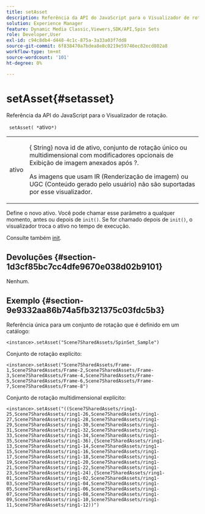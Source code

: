 ```yaml
---
title: setAsset
description: Referência da API do JavaScript para o Visualizador de rotação.
solution: Experience Manager
feature: Dynamic Media Classic,Viewers,SDK/API,Spin Sets
role: Developer,User
exl-id: c94c8db4-d448-4c1c-875a-3a33a03f7dd8
source-git-commit: 6f838470a7bdea8e8c0219e59746ec82ecd802a8
workflow-type: tm+mt
source-wordcount: '101'
ht-degree: 0%

---
```


# setAsset{#setasset}

Referência da API do JavaScript para o Visualizador de rotação.

` setAsset( *`ativo`*)`

<table id="table_896DFF34A68A403DB93A6D597461A573"> 
 <tbody> 
  <tr> 
   <td colname="col1"> <p> <span class="codeph"> <span class="varname"> ativo</span> </span> </p> </td> 
   <td colname="col2"> <p>{<span class="codeph"> String</span>} nova id de ativo, conjunto de rotação único ou multidimensional com modificadores opcionais de Exibição de imagem anexados após <span class="codeph"> ?</span>. </p> <p> As imagens que usam IR (Renderização de imagem) ou UGC (Conteúdo gerado pelo usuário) não são suportadas por esse visualizador. </p> </td> 
  </tr> 
 </tbody> 
</table>

Define o novo ativo. Você pode chamar esse parâmetro a qualquer momento, antes ou depois de `init()`. Se for chamado depois de `init()`, o visualizador troca o ativo no tempo de execução.

Consulte também [init](../../../c-html5-s7-aem-asset-viewers/c-html5-spin-viewer-about/c-html5-spin-viewer-javascriptapiref/r-html5-spin-viewer-javascriptapiref-init.md#reference-bb4428c155e541b79797f96e17c068ae).

## Devoluções {#section-1d3cf85bc7cc4dfe9670e038d02b9101}

Nenhum.

## Exemplo {#section-9e9332aa86b74a5fb321375c03fdc5b3}

Referência única para um conjunto de rotação que é definido em um catálogo:

```
<instance>.setAsset("Scene7SharedAssets/SpinSet_Sample")
```

Conjunto de rotação explícito:

```
<instance>.setAsset("Scene7SharedAssets/Frame-1,Scene7SharedAssets/Frame-2,Scene7SharedAssets/Frame-3,Scene7SharedAssets/Frame-4,Scene7SharedAssets/Frame-5,Scene7SharedAssets/Frame-6,Scene7SharedAssets/Frame-7,Scene7SharedAssets/Frame-8")
```

Conjunto de rotação multidimensional explícito:

```
<instance>.setAsset("((Scene7SharedAssets/ring1-25,Scene7SharedAssets/ring1-26,Scene7SharedAssets/ring1-27,Scene7SharedAssets/ring1-28,Scene7SharedAssets/ring1-29,Scene7SharedAssets/ring1-30,Scene7SharedAssets/ring1-31,Scene7SharedAssets/ring1-32,Scene7SharedAssets/ring1-33,Scene7SharedAssets/ring1-34,Scene7SharedAssets/ring1-35,Scene7SharedAssets/ring1-36),{Scene7SharedAssets/ring1-13,Scene7SharedAssets/ring1-14,Scene7SharedAssets/ring1-15,Scene7SharedAssets/ring1-16,Scene7SharedAssets/ring1-17,Scene7SharedAssets/ring1-18,Scene7SharedAssets/ring1-19,Scene7SharedAssets/ring1-20,Scene7SharedAssets/ring1-21,Scene7SharedAssets/ring1-22,Scene7SharedAssets/ring1-23,Scene7SharedAssets/ring1-24),{Scene7SharedAssets/ring1-01,Scene7SharedAssets/ring1-02,Scene7SharedAssets/ring1-03,Scene7SharedAssets/ring1-04,Scene7SharedAssets/ring1-05,Scene7SharedAssets/ring1-06,Scene7SharedAssets/ring1-07,Scene7SharedAssets/ring1-08,Scene7SharedAssets/ring1-09,Scene7SharedAssets/ring1-10,Scene7SharedAssets/ring1-11,Scene7SharedAssets/ring1-12))")
```
